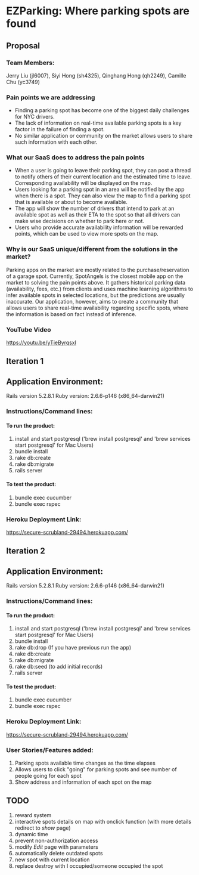 # EZParking: Where parking spots are found

## Proposal
### Team Members:
Jerry Liu (jl6007), Siyi Hong (sh4325), Qinghang Hong (qh2249), Camille Chu (yc3749)

### Pain points we are addressing
- Finding a parking spot has become one of the biggest daily challenges for NYC drivers. 
- The lack of information on real-time available parking spots is a key factor in the failure of finding a spot.
- No similar application or community on the market allows users to share such information with each other. 

### What our SaaS does to address the pain points
- When a user is going to leave their parking spot, they can post a thread to notify others of their current location and the estimated time to leave. Corresponding availability will be displayed on the map.
- Users looking for a parking spot in an area will be notified by the app when there is a spot. They can also view the map to find a parking spot that is available or about to become available.
- The app will show the number of drivers that intend to park at an available spot as well as their ETA to the spot so that all drivers can make wise decisions on whether to park here or not.
- Users who provide accurate availability information will be rewarded points, which can be used to view more spots on the map.

### Why is our SaaS unique/different from the solutions in the market?
Parking apps on the market are mostly related to the purchase/reservation of a garage spot. Currently, SpotAngels is the closest mobile app on the market to solving the pain points above. It gathers historical parking data (availability, fees, etc.) from clients and uses machine learning algorithms to infer available spots in selected locations, but the predictions are usually inaccurate. Our application, however, aims to create a community that allows users to share real-time availability regarding specific spots, where the information is based on fact instead of inference.

### YouTube Video
https://youtu.be/yTieByrqsxI

## Iteration 1
## Application Environment:
Rails version             5.2.8.1
Ruby version:             2.6.6-p146 (x86_64-darwin21)
### Instructions/Command lines:
#### To run the product:
1. install and start postgresql ('brew install postgresql' and 'brew services start postgresql' for Mac Users)
2. bundle install
3. rake db:create
4. rake db:migrate
5. rails server
#### To test the product:
1. bundle exec cucumber
2. bundle exec rspec
### Heroku Deployment Link:
https://secure-scrubland-29494.herokuapp.com/

## Iteration 2
## Application Environment:
Rails version             5.2.8.1
Ruby version:             2.6.6-p146 (x86_64-darwin21)
### Instructions/Command lines:
#### To run the product:
1. install and start postgresql ('brew install postgresql' and 'brew services start postgresql' for Mac Users)
2. bundle install
3. rake db:drop (If you have previous run the app) 
4. rake db:create
5. rake db:migrate
6. rake db:seed (to add initial records)
7. rails server
#### To test the product:
1. bundle exec cucumber
2. bundle exec rspec
### Heroku Deployment Link:
https://secure-scrubland-29494.herokuapp.com/
### User Stories/Features added:
1. Parking spots available time changes as the time elapses
2. Allows users to click "going" for parking spots and see number of people going for each spot
3. Show address and information of each spot on the map

## TODO
1. reward system
2. interactive spots details on map with onclick function (with more details redirect to _show_ page)
3. dynamic time
4. prevent non-authorization access
5. modify _Edit_ page with parameters
6. automatically delete outdated spots
7. new spot with current location
8. replace destroy with I occupied/someone occupied the spot

